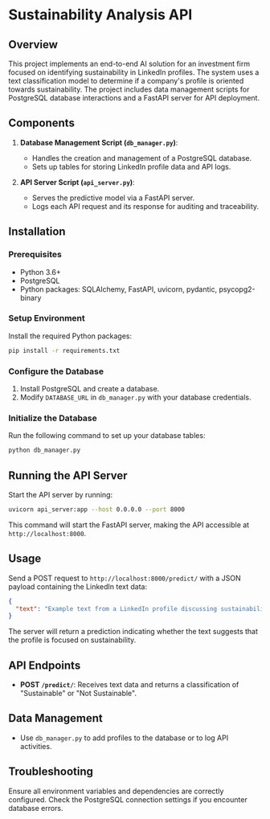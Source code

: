 # Sustainability Analysis API

## Overview

This project implements an end-to-end AI solution for an investment firm focused on identifying sustainability in LinkedIn profiles. The system uses a text classification model to determine if a company's profile is oriented towards sustainability. The project includes data management scripts for PostgreSQL database interactions and a FastAPI server for API deployment.

## Components

1. **Database Management Script (`db_manager.py`)**:
   - Handles the creation and management of a PostgreSQL database.
   - Sets up tables for storing LinkedIn profile data and API logs.

2. **API Server Script (`api_server.py`)**:
   - Serves the predictive model via a FastAPI server.
   - Logs each API request and its response for auditing and traceability.

## Installation

### Prerequisites

- Python 3.6+
- PostgreSQL
- Python packages: SQLAlchemy, FastAPI, uvicorn, pydantic, psycopg2-binary

### Setup Environment

Install the required Python packages:

```bash
pip install -r requirements.txt
```

### Configure the Database

1. Install PostgreSQL and create a database.
2. Modify `DATABASE_URL` in `db_manager.py` with your database credentials.

### Initialize the Database

Run the following command to set up your database tables:

```bash
python db_manager.py
```

## Running the API Server

Start the API server by running:

```bash
uvicorn api_server:app --host 0.0.0.0 --port 8000
```

This command will start the FastAPI server, making the API accessible at `http://localhost:8000`.

## Usage

Send a POST request to `http://localhost:8000/predict/` with a JSON payload containing the LinkedIn text data:

```json
{
  "text": "Example text from a LinkedIn profile discussing sustainability."
}
```

The server will return a prediction indicating whether the text suggests that the profile is focused on sustainability.

## API Endpoints

- **POST `/predict/`**: Receives text data and returns a classification of "Sustainable" or "Not Sustainable".

## Data Management

- Use `db_manager.py` to add profiles to the database or to log API activities.

## Troubleshooting

Ensure all environment variables and dependencies are correctly configured. Check the PostgreSQL connection settings if you encounter database errors.

